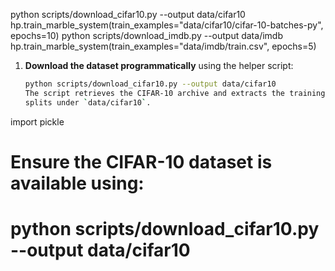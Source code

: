    python scripts/download_cifar10.py --output data/cifar10
   hp.train_marble_system(train_examples="data/cifar10/cifar-10-batches-py", epochs=10)
   python scripts/download_imdb.py --output data/imdb
   hp.train_marble_system(train_examples="data/imdb/train.csv", epochs=5)
1. **Download the dataset programmatically** using the helper script:
   ```bash
   python scripts/download_cifar10.py --output data/cifar10
   The script retrieves the CIFAR‑10 archive and extracts the training and test
   splits under `data/cifar10`.
import pickle
# Ensure the CIFAR-10 dataset is available using:
#   python scripts/download_cifar10.py --output data/cifar10
